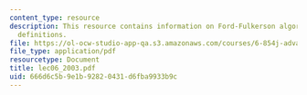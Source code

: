 ```yaml
---
content_type: resource
description: This resource contains information on Ford-Fulkerson algorithm and some
  definitions.
file: https://ol-ocw-studio-app-qa.s3.amazonaws.com/courses/6-854j-advanced-algorithms-fall-2005/666d6c5b9e1b92820431d6fba9933b9c_lec06_2003.pdf
file_type: application/pdf
resourcetype: Document
title: lec06_2003.pdf
uid: 666d6c5b-9e1b-9282-0431-d6fba9933b9c
---
```

